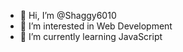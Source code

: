 - 👋 Hi, I’m @Shaggy6010
- 👀 I’m interested in Web Development
- 🌱 I’m currently learning JavaScript

<!---
Shaggy6010/Shaggy6010 is a ✨ special ✨ repository because its `README.md` (this file) appears on your GitHub profile.
You can click the Preview link to take a look at your changes.
--->
